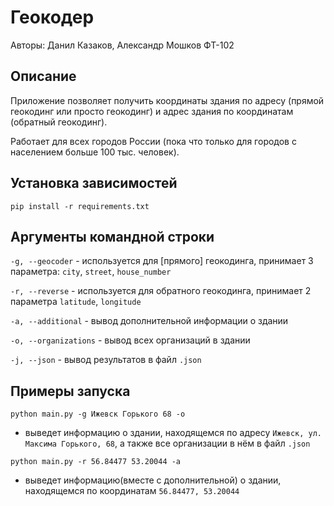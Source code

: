 # Геокодер

Авторы: Данил Казаков, Александр Мошков ФТ-102

## Описание

Приложение позволяет получить координаты здания по адресу (прямой геокодинг или просто геокодинг) и адрес здания по координатам (обратный геокодинг).

Работает для всех городов России (пока что только для городов с населением больше 100 тыс. человек).

## Установка зависимостей
```
pip install -r requirements.txt
```

## Аргументы командной строки

```-g, --geocoder``` - используется для [прямого] геокодинга, принимает 3 параметра: ```city```, ```street```, ```house_number```

```-r, --reverse``` - используется для обратного геокодинга, принимает 2 параметра ```latitude```, ```longitude```

```-a, --additional``` - вывод дополнительной информации о здании

```-o, --organizations``` - вывод всех организаций в здании

```-j, --json``` - вывод результатов в файл ```.json```

## Примеры запуска

```python main.py -g Ижевск Горького 68 -o``` 
- выведет информацию о здании, находящемся по адресу ```Ижевск, ул. Максима Горького, 68```, а также все организации в нём в файл ```.json```

```python main.py -r 56.84477 53.20044 -a```
- выведет информацию(вместе с дополнительной) о здании, находящемся по координатам ```56.84477, 53.20044``` 


